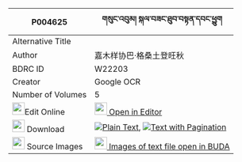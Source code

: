|P004625|གསུང་འབུམ། སྐལ་བཟང་ཐུབ་བསྟན་དབང་ཕྱུག 
| --- | --- 
|Alternative Title |
|Author| 嘉木样协巴·格桑土登旺秋
|BDRC ID | W22203
|Creator | Google OCR
|Number of Volumes| 5
|<img width="25" src="https://img.icons8.com/color/25/000000/edit-property.png">Edit Online| [<img width="25" src="https://avatars.githubusercontent.com/u/45091458?s=200&v=4"> Open in Editor](http://editor.openpecha.org/P004625)
|<img width="25" src="https://img.icons8.com/fluent/48/000000/download-2.png"/>  Download | [![](https://img.icons8.com/color/20/000000/txt.png)Plain Text](https://github.com/Openpecha/P004625/releases/download/v2/sungbum_kalzang_tubten_wangchu_plain_P004625.zip), [![](https://img.icons8.com/color/20/000000/txt.png)Text with Pagination](https://github.com/Openpecha/P004625/releases/download/v2/sungbum_kalzang_tubten_wangchu_pages_P004625.zip)
|<img width="25" src="https://img.icons8.com/plasticine/100/000000/pictures-folder.png"/>  Source Images | [<img width="25" src="https://library.bdrc.io/icons/BUDA-small.svg"> Images of text file open in BUDA](https://library.bdrc.io/show/bdr:W22203)